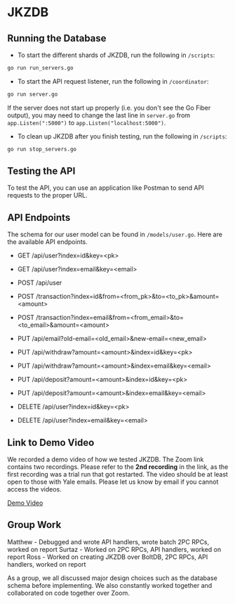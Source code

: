 # JKZDB

## Running the Database

- To start the different shards of JKZDB, run the following in `/scripts`:

```bash
go run run_servers.go
```

- To start the API request listener, run the following in `/coordinator`:

```bash
go run server.go
```

If the server does not start up properly (i.e. you don't see the Go Fiber output), you may need to change the last line in `server.go` from `app.Listen(":5000")` to `app.Listen("localhost:5000")`.

- To clean up JKZDB after you finish testing, run the following in `/scripts`:

```bash
go run stop_servers.go
```

## Testing the API

To test the API, you can use an application like Postman to send API requests to the proper URL.

## API Endpoints

The schema for our user model can be found in `/models/user.go`. Here are the available API endpoints.

- GET /api/user?index=id&key=\<pk>

- GET /api/user?index=email&key=\<email>

- POST /api/user

- POST /transaction?index=id&from=\<from_pk>&to=\<to_pk>&amount=\<amount>

- POST /transaction?index=email&from=\<from_email>&to=\<to_email>&amount=\<amount>

- PUT /api/email?old-email=\<old_email>&new-email=\<new_email>

- PUT /api/withdraw?amount=\<amount>&index=id&key=\<pk>

- PUT /api/withdraw?amount=\<amount>&index=email&key=\<email>

- PUT /api/deposit?amount=\<amount>&index=id&key=\<pk>

- PUT /api/deposit?amount=\<amount>&index=email&key=\<email>

- DELETE /api/user?index=id&key=\<pk>

- DELETE /api/user?index=email&key=\<email>

## Link to Demo Video

We recorded a demo video of how we tested JKZDB. The Zoom link contains two recordings. Please refer to the **2nd recording** in the link, as the first recording was a trial run that got restarted. The video should be at least open to those with Yale emails. Please let us know by email if you cannot access the videos.

[Demo Video](https://yale.zoom.us/rec/share/-gEcVIAw_wcCCZ002k7yWK0iNI7iuwDwX6rXKUFA7Ep70CPqtU-UFPAjJ1XcQghD.6pZaM3Gwc5MScC51)

## Group Work

Matthew - Debugged and wrote API handlers, wrote batch 2PC RPCs, worked on report
Surtaz - Worked on 2PC RPCs, API handlers, worked on report
Ross - Worked on creating JKZDB over BoltDB, 2PC RPCs, API handlers, worked on report

As a group, we all discussed major design choices such as the database schema before implementing. We also constantly worked together and collaborated on code together over Zoom.
